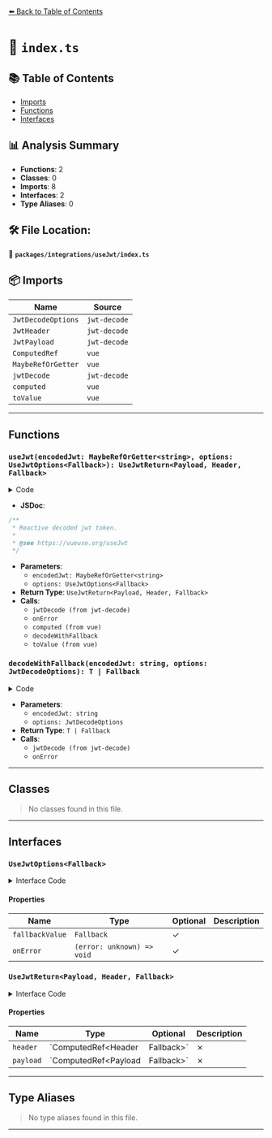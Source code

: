 [⬅️ Back to Table of Contents](../../../index.md)

# 📄 `index.ts`

## 📚 Table of Contents

- [Imports](#imports)
- [Functions](#functions)
- [Interfaces](#interfaces)

## 📊 Analysis Summary

- **Functions**: 2
- **Classes**: 0
- **Imports**: 8
- **Interfaces**: 2
- **Type Aliases**: 0

## 🛠️ File Location:
📂 **`packages/integrations/useJwt/index.ts`**

## 📦 Imports

| Name | Source |
|------|--------|
| `JwtDecodeOptions` | `jwt-decode` |
| `JwtHeader` | `jwt-decode` |
| `JwtPayload` | `jwt-decode` |
| `ComputedRef` | `vue` |
| `MaybeRefOrGetter` | `vue` |
| `jwtDecode` | `jwt-decode` |
| `computed` | `vue` |
| `toValue` | `vue` |


---

## Functions

### `useJwt(encodedJwt: MaybeRefOrGetter<string>, options: UseJwtOptions<Fallback>): UseJwtReturn<Payload, Header, Fallback>`

<details><summary>Code</summary>

```ts
export function useJwt<
  Payload extends object = JwtPayload,
  Header extends object = JwtHeader,
  Fallback = null,
>(
  encodedJwt: MaybeRefOrGetter<string>,
  options: UseJwtOptions<Fallback> = {},
): UseJwtReturn<Payload, Header, Fallback> {
  const {
    onError,
    fallbackValue = null,
  } = options

  const decodeWithFallback = <T extends object>(encodedJwt: string, options?: JwtDecodeOptions): T | Fallback => {
    try {
      return jwtDecode<T>(encodedJwt, options)
    }
    catch (err) {
      onError?.(err)
      return fallbackValue as Fallback
    }
  }

  const header = computed(() => decodeWithFallback<Header>(toValue(encodedJwt), { header: true }))
  const payload = computed(() => decodeWithFallback<Payload>(toValue(encodedJwt)))

  return {
    header,
    payload,
  }
}
```
</details>

- **JSDoc**:
```ts
/**
 * Reactive decoded jwt token.
 *
 * @see https://vueuse.org/useJwt
 */
```

- **Parameters**:
  - `encodedJwt: MaybeRefOrGetter<string>`
  - `options: UseJwtOptions<Fallback>`
- **Return Type**: `UseJwtReturn<Payload, Header, Fallback>`
- **Calls**:
  - `jwtDecode (from jwt-decode)`
  - `onError`
  - `computed (from vue)`
  - `decodeWithFallback`
  - `toValue (from vue)`
### `decodeWithFallback(encodedJwt: string, options: JwtDecodeOptions): T | Fallback`

<details><summary>Code</summary>

```ts
<T extends object>(encodedJwt: string, options?: JwtDecodeOptions): T | Fallback => {
    try {
      return jwtDecode<T>(encodedJwt, options)
    }
    catch (err) {
      onError?.(err)
      return fallbackValue as Fallback
    }
  }
```
</details>

- **Parameters**:
  - `encodedJwt: string`
  - `options: JwtDecodeOptions`
- **Return Type**: `T | Fallback`
- **Calls**:
  - `jwtDecode (from jwt-decode)`
  - `onError`

---

## Classes

> No classes found in this file.


---

## Interfaces

### `UseJwtOptions<Fallback>`

<details><summary>Interface Code</summary>

```ts
export interface UseJwtOptions<Fallback> {
  /**
   * Value returned when encounter error on decoding
   *
   * @default null
   */
  fallbackValue?: Fallback

  /**
   * Error callback for decoding
   */
  onError?: (error: unknown) => void
}
```
</details>

#### Properties

| Name | Type | Optional | Description |
|------|------|----------|-------------|
| `fallbackValue` | `Fallback` | ✓ |  |
| `onError` | `(error: unknown) => void` | ✓ |  |

### `UseJwtReturn<Payload, Header, Fallback>`

<details><summary>Interface Code</summary>

```ts
export interface UseJwtReturn<Payload, Header, Fallback> {
  header: ComputedRef<Header | Fallback>
  payload: ComputedRef<Payload | Fallback>
}
```
</details>

#### Properties

| Name | Type | Optional | Description |
|------|------|----------|-------------|
| `header` | `ComputedRef<Header | Fallback>` | ✗ |  |
| `payload` | `ComputedRef<Payload | Fallback>` | ✗ |  |


---

## Type Aliases

> No type aliases found in this file.


---